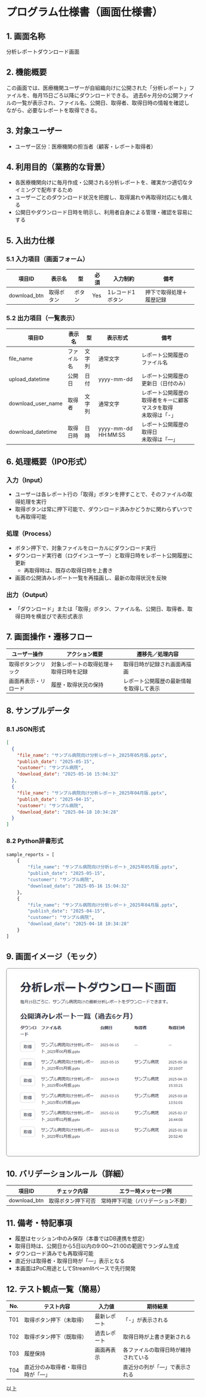 # プログラム仕様書（画面仕様書）

## 1. 画面名称

分析レポートダウンロード画面

## 2. 機能概要

この画面では、医療機関ユーザーが自組織向けに公開された「分析レポート」ファイルを、毎月15日ごろ以降にダウンロードできる。
過去6ヶ月分の公開ファイルの一覧が表示され、ファイル名、公開日、取得者、取得日時の情報を確認しながら、必要なレポートを取得できる。

## 3. 対象ユーザー

- ユーザー区分：医療機関の担当者（顧客・レポート取得者）

## 4. 利用目的（業務的な背景）

- 各医療機関向けに毎月作成・公開される分析レポートを、確実かつ適切なタイミングで配布するため
- ユーザーごとのダウンロード状況を把握し、取得漏れや再取得対応にも備える
- 公開日やダウンロード日時を明示し、利用者自身による管理・確認を容易にする

## 5. 入出力仕様

### 5.1 入力項目（画面フォーム）

| 項目ID          | 表示名   | 型   | 必須  | 入力制約      | 備考           |
| ------------- | ----- | --- | --- | --------- | ------------ |
| download\_btn | 取得ボタン | ボタン | Yes | 1レコード1ボタン | 押下で取得処理＋履歴記録 |

### 5.2 出力項目（一覧表示）

| 項目ID           | 表示名   | 型   | 表示形式                  | 備考                                |
| -------------- | ----- | --- | --------------------- | --------------------------------- |
| file\_name     | ファイル名 | 文字列 | 通常文字 | レポート公開履歴のファイル名 |
| upload_datetime | 公開日   | 日付  | yyyy-mm-dd | レポート公開履歴の更新日（日付のみ） |
| download_user_name | 取得者 | 文字列 | 通常文字 | レポート公開履歴の取得者をキーに顧客マスタを取得<br>未取得は「-」 |
| download\_datetime | 取得日時  | 日時  | yyyy-mm-dd HH\:MM\:SS | レポート公開履歴の取得日<br>未取得は「—」 |

## 6. 処理概要（IPO形式）

### 入力（Input）

- ユーザーは各レポート行の「取得」ボタンを押すことで、そのファイルの取得処理を実行
- 取得ボタンは常に押下可能で、ダウンロード済みかどうかに関わらずいつでも再取得可能

### 処理（Process）

- ボタン押下で、対象ファイルをローカルにダウンロード実行
- ダウンロード実行者（ログインユーザー）と取得日時をレポート公開履歴に更新
  - 再取得時は、既存の取得日時を上書き
- 画面の公開済みレポート一覧を再描画し、最新の取得状況を反映

### 出力（Output）

- 「ダウンロード」または「取得」ボタン、ファイル名、公開日、取得者、取得日時を横並びで表形式表示

## 7. 画面操作・遷移フロー

| ユーザー操作     | アクション概要             | 遷移先／処理内容                   |
| ---------- | ------------------- | -------------------------- |
| 取得ボタンクリック  | 対象レポートの取得処理＋取得日時を記録 | 取得日時が記録され画面再描画             |
| 画面再表示・リロード | 履歴・取得状況の保持          | レポート公開履歴の最新情報を取得して表示 |

## 8. サンプルデータ

### 8.1 JSON形式

```json
[
  {
    "file_name": "サンプル病院向け分析レポート_2025年05月版.pptx",
    "publish_date": "2025-05-15",
    "customer": "サンプル病院",
    "download_date": "2025-05-16 15:04:32"
  },
  {
    "file_name": "サンプル病院向け分析レポート_2025年04月版.pptx",
    "publish_date": "2025-04-15",
    "customer": "サンプル病院",
    "download_date": "2025-04-18 10:34:28"
  }
]
```

### 8.2 Python辞書形式

```python
sample_reports = [
    {
        "file_name": "サンプル病院向け分析レポート_2025年05月版.pptx",
        "publish_date": "2025-05-15",
        "customer": "サンプル病院",
        "download_date": "2025-05-16 15:04:32"
    },
    {
        "file_name": "サンプル病院向け分析レポート_2025年04月版.pptx",
        "publish_date": "2025-04-15",
        "customer": "サンプル病院",
        "download_date": "2025-04-18 10:34:28"
    }
]
```

## 9. 画面イメージ（モック）

<div style="border:1px solid #888; padding:8px; border-radius:6px; display:inline-block;">
  <img src="./assets/005_download_streamedix_reports.png" alt="ダウンロード" style="max-width:500px;">
</div>

## 10. バリデーションルール（詳細）

| 項目ID          | チェック内容    | エラー時メッセージ例        |
| ------------- | --------- | ----------------- |
| download\_btn | 取得ボタン押下可否 | 常時押下可能（バリデーション不要） |

## 11. 備考・特記事項

- 履歴はセッション中のみ保存（本番ではDB連携を想定）
- 取得日時は、公開日から5日以内の9:00〜21:00の範囲でランダム生成
- ダウンロード済みでも再取得可能
- 直近分は取得者・取得日時が「—」表示となる
- 本画面はPoC用途としてStreamlitベースで先行開発

## 12. テスト観点一覧（簡易）

| No. | テスト内容              | 入力値    | 期待結果               |
| --- | ------------------ | ------ | ------------------ |
| T01 | 取得ボタン押下（未取得）       | 最新レポート | 「-」が表示される     |
| T02 | 取得ボタン押下（既取得）       | 過去レポート | 取得日時が上書き更新される      |
| T03 | 履歴保持               | 画面再表示  | 各ファイルの取得日時が維持されている |
| T04 | 直近分のみ取得者・取得日時が「—」  |        | 直近分の列が「—」で表示される    |

以上
